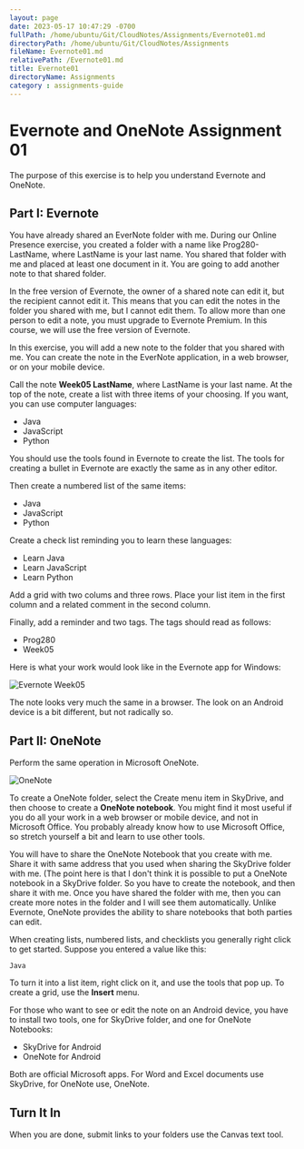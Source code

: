 ```yaml
---
layout: page
date: 2023-05-17 10:47:29 -0700
fullPath: /home/ubuntu/Git/CloudNotes/Assignments/Evernote01.md
directoryPath: /home/ubuntu/Git/CloudNotes/Assignments
fileName: Evernote01.md
relativePath: /Evernote01.md
title: Evernote01
directoryName: Assignments
category : assignments-guide
---
```


Evernote and OneNote Assignment 01
===============

The purpose of this exercise is to help you understand Evernote and
OneNote.  

Part I: Evernote
----------------

You have already shared an EverNote folder with me. During our Online
Presence exercise, you created a folder with a name like Prog280-LastName,
where LastName is your last name. You shared that folder with me and
placed at least one document in it. You are going to add another note
to that shared folder.

In the free version of Evernote, the owner of a shared note can edit
it, but the recipient cannot edit it. This means that you can edit the
notes in the folder you shared with me, but I cannot edit them. To
allow more than one person to edit a note, you must upgrade to Evernote
Premium. In this course, we will use the free version of Evernote.

In this exercise, you will add a new note to the folder that you
shared with me. You can create the note in the EverNote application,
in a web browser, or on your mobile device.

Call the note **Week05 LastName**, where LastName is your last name.
At the top of the note, create a list with three items of your
choosing. If you want, you can use computer languages:

- Java
- JavaScript
- Python

You should use the tools found in Evernote to create the list. The
tools for creating a bullet in Evernote are exactly the same as in
any other editor.

Then create a numbered list of the same items:

- Java
- JavaScript
- Python

Create a check list reminding you to learn these languages:

- Learn Java
- Learn JavaScript
- Learn Python

Add a grid with two colums and three rows. Place your list item in
the first column and a related comment in the second column.

Finally, add a reminder and two tags. The tags should read as follows:

- Prog280
- Week05

Here is what your work would look like in the Evernote app for Windows:

![Evernote Week05](https://s3.amazonaws.com/s3bucket01.elvenware.com/dev-images/cloud/EvernoteWeek0501.png)

The note looks very much the same in a browser. The look on an Android
device is a bit different, but not radically so.

Part II: OneNote
-------

Perform the same operation in Microsoft OneNote.

![OneNote](https://s3.amazonaws.com/s3bucket01.elvenware.com/dev-images/cloud/OneNote01.png)

To create a OneNote folder, select the Create menu item in SkyDrive,
and then choose to create a **OneNote notebook**. You might find it
most useful if you do all your work in a web browser or mobile
device, and not in Microsoft Office. You probably already know how
to use Microsoft Office, so stretch yourself a bit and learn to use
other tools.

You will have to share the OneNote Notebook that you create with me.
Share it with same address that you used when sharing the SkyDrive
folder with me. (The point here is that I don't think it is possible
to put a OneNote notebook in a SkyDrive folder. So you have to create
the notebook, and then share it with me. Once you have shared the folder
with me, then you can create more notes in the folder and I will see
them automatically. Unlike Evernote, OneNote provides the ability to
share notebooks that both parties can edit.

When creating lists, numbered lists, and checklists you generally
right click to get started. Suppose you entered a value like this:

	Java

To turn it into a list item, right click on it, and use the tools
that pop up. To create a grid, use the **Insert** menu.

For those who want to see or edit the note on an Android device, you
have to install two tools, one for SkyDrive folder, and one for
OneNote Notebooks:

- SkyDrive for Android
- OneNote for Android

Both are official Microsoft apps. For Word and Excel documents use
SkyDrive, for OneNote use, OneNote.

Turn It In
----------

When you are done, submit links to your folders use the Canvas text
tool.
